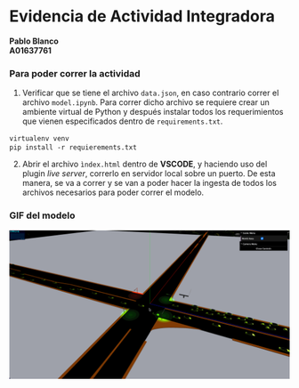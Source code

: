 # Evidencia de Actividad Integradora
**Pablo Blanco**  
**A01637761**

### Para poder correr la actividad

1. Verificar que se tiene el archivo ```data.json```, en caso contrario correr el archivo ```model.ipynb```. Para correr dicho archivo se requiere crear un ambiente virtual de Python y después instalar todos los requerimientos que vienen especificados dentro de ```requirements.txt```.

```
virtualenv venv
pip install -r requierements.txt
```

2. Abrir el archivo ```ìndex.html``` dentro de **VSCODE**, y haciendo uso del plugin *live server*, correrlo en servidor local sobre un puerto. De esta manera, se va a correr y se van a poder hacer la ingesta de todos los archivos necesarios para poder correr el modelo.

### GIF del modelo
<img src="./model.gif" />

